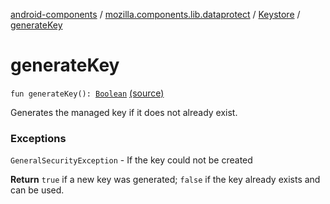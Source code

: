 [android-components](../../index.md) / [mozilla.components.lib.dataprotect](../index.md) / [Keystore](index.md) / [generateKey](./generate-key.md)

# generateKey

`fun generateKey(): `[`Boolean`](https://kotlinlang.org/api/latest/jvm/stdlib/kotlin/-boolean/index.html) [(source)](https://github.com/mozilla-mobile/android-components/blob/master/components/lib/dataprotect/src/main/java/mozilla/components/lib/dataprotect/Keystore.kt#L176)

Generates the managed key if it does not already exist.

### Exceptions

`GeneralSecurityException` - If the key could not be created

**Return**
`true` if a new key was generated; `false` if the key already exists and can
be used.

